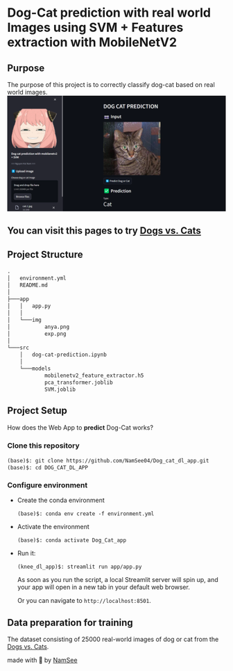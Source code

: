 # Dog-Cat prediction with real world Images using SVM + Features extraction with MobileNetV2

## Purpose

The purpose of this project is to correctly classify dog-cat based on real world images.
![Main Page](app/img/exp.png)

## You can visit this pages to try [Dogs vs. Cats](https://dogcatdlapp-namsee.streamlit.app/)

## Project Structure

```shell
.
│   environment.yml
│   README.md
│   
├───app
│   │   app.py
│   │
│   └───img
│           anya.png
│           exp.png
│
└───src
    │   dog-cat-prediction.ipynb
    │
    └───models
            mobilenetv2_feature_extractor.h5
            pca_transformer.joblib
            SVM.joblib
```

## Project Setup

How does the Web App to **predict** Dog-Cat works?

### Clone this repository

```shell
(base)$: git clone https://github.com/NamSee04/Dog_cat_dl_app.git
(base)$: cd DOG_CAT_DL_APP
```

### Configure environment

- Create the conda environment

    ```shell
    (base)$: conda env create -f environment.yml
    ```

- Activate the environment

    ```shell
    (base)$: conda activate Dog_Cat_app
    ```
- Run it:

    ```shell
    (knee_dl_app)$: streamlit run app/app.py
    ```

    As soon as you run the script, a local Streamlit server will spin up, and
    your app will open in a new tab in your default web browser.

    Or you can navigate to `http://localhost:8501`.


## Data preparation for training

The dataset consisting of 25000 real-world images of dog or cat
from the [Dogs vs. Cats](https://www.kaggle.com/competitions/dogs-vs-cats/data).

made with 💙 by [NamSee](https://github.com/NamSee04)
